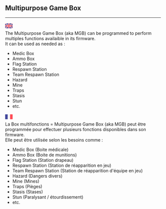 ## Multipurpose Game Box ##
----------
![GB](https://github.com/LaserBattle-fr/Laser-Battle/blob/master/Documentation/Images/united-kingdom.png)<br>
The Multipurpose Game Box (aka MGB) can be programmed to perform multiples functions availaible in its firmware.  
It can be used as needed as :  
 - Medic Box
 - Ammo Box
 - Flag Station
 - Respawn Station
 - Team Respawn Station
 - Hazard
 - Mine
 - Traps
 - Stasis
 - Stun
 - etc.
 
 ![FR](https://github.com/LaserBattle-fr/Laser-Battle/blob/master/Documentation/Images/france.png)<br>
 La Box multifonctions = Multipurpose Game Box (aka MGB) peut être programmée pour effectuer plusieurs fonctions disponibles dans son firmware.<br>
Elle peut être utilisée selon les besoins comme :  
 - Medic Box (Boite médicale)
 - Ammo Box (Boite de munitions)
 - Flag Station (Station drapeau)
 - Respawn Station (Station de réapparition en jeu)
 - Team Respawn Station (Station de réapparition d'équipe en jeu)
 - Hazard (Dangers divers)
 - Mine (Mines)
 - Traps (Pièges)
 - Stasis (Stases)
 - Stun (Paralysant / étourdissement)
 - etc.
